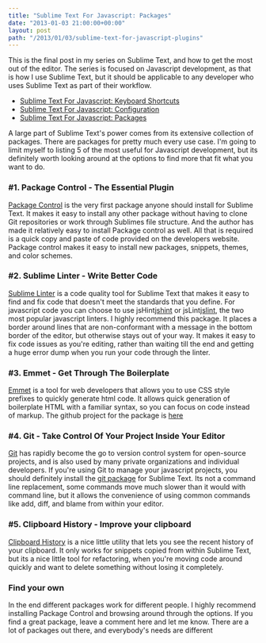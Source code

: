 ```yaml
---
title: "Sublime Text For Javascript: Packages"
date: "2013-01-03 21:00:00+00:00"
layout: post
path: "/2013/01/03/sublime-text-for-javascript-plugins"
---
```


This is the final post in my series on Sublime Text, and how to get the most out of the editor.
The series is focused on Javascript development, as that is how I use Sublime Text, but it
should be applicable to any developer who uses Sublime Text as part of their workflow.

 * [Sublime Text For Javascript: Keyboard Shortcuts][keyboard]
 * [Sublime Text For Javascript: Configuration][configuration]
 * [Sublime Text For Javascript: Packages][plugins]

A large part of Sublime Text's power comes from its extensive collection of packages.
There are packages for pretty much every use case.  I'm going to limit myself to listing 5 of the most useful for Javascript development, but its definitely worth looking around at the options to find more that fit what you want to do.


### #1. Package Control - The Essential Plugin

[Package Control][packagecontrol] is the very first package anyone should install for Sublime Text.  It makes it easy to install any other package without having to clone Git repositories or work through Sublimes file structure.  And the author has made it relatively easy to install Package control as well.  All that is required is a quick copy and paste of code provided on the developers website.  Package control makes it easy to install new packages, snippets, themes, and color schemes.

### #2. Sublime Linter - Write Better Code

[Sublime Linter][sublimelinter] is a code quality tool for Sublime Text that makes it easy to find and fix code that doesn't meet the standards that you define.  For javascript code you can choose to use jsHint[jshint] or jsLint[jslint], the two most popular javascript linters.  I highly recommend this package.  It places a border around lines that are non-conformant with a message in the bottom border of the editor, but otherwise stays out of your way.  It makes it easy to fix code issues as you're editing, rather than waiting till the end and getting a huge error dump when you run your code through the linter.

### #3. Emmet - Get Through The Boilerplate

[Emmet][Emmet] is a tool for web developers that allows you to use CSS style prefixes to quickly generate html code.  It allows quick generation of boilerplate HTML with a familiar syntax, so you can focus on code instead of markup.  The github project for the package is [here][Emmetplugin]

### #4. Git - Take Control Of Your Project Inside Your Editor

[Git][git] has rapidly become the go to version control system for open-source projects, and is also used by many private organizations and individual developers.  If you're using Git to manage your javascript projects, you should definitely install the [git package][gitplugin] for Sublime Text.  Its not a command line replacement, some commands move much slower than it would with command line, but it allows the convenience of using common commands like add, diff, and blame from within your editor.

### #5. Clipboard History - Improve your clipboard

[Clipboard History][clipboardhistory]  is a nice little utility that lets you see the recent history of your clipboard.  It only works for snippets copied from within Sublime Text, but its a nice little tool for refactoring, when you're moving code around quickly and want to delete something without losing it completely.

### Find your own

In the end different packages work for different people.  I highly recommend installing Package Control and browsing around through the options.  If you find a great package, leave a comment here and let me know.  There are a lot of packages out there, and everybody's needs are different



[keyboard]: http://benmccormick.org/2012/12/30/sublime-text-for-javascript-keyboard-shortcuts

[configuration]: http://benmccormick.org/2013/01/01/sublime-text-for-javascript-configuration

[plugins]: http://benmccormick.org/2013/01/03/sublime-text-for-javascript-plugins

[packagecontrol]: http://wbond.net/sublime_packages/package_control

[gitplugin]: https://github.com/kemayo/sublime-text-2-git/wiki

[git]: http://git-scm.com/

[sublimelinter]:https://github.com/SublimeLinter/SublimeLinter

[jshint]: http://www.jshint.com/

[jslint]: http://www.jslint.com/

[Emmet]: http://docs.emmet.io/

[Emmetplugin]: https://github.com/sergeche/emmet-sublime

[clipboardhistory]: https://github.com/kemayo/sublime-text-2-clipboard-history

